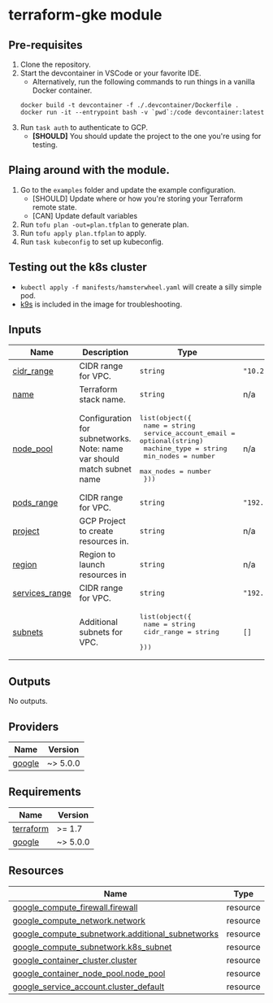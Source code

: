 # **terraform-gke** module

## Pre-requisites

1. Clone the repository.
2. Start the devcontainer in VSCode or your favorite IDE.
    - Alternatively, run the following commands to run things in a vanilla Docker container.
    ```
    docker build -t devcontainer -f ./.devcontainer/Dockerfile .
    docker run -it --entrypoint bash -v `pwd`:/code devcontainer:latest
    ```
3. Run `task auth` to authenticate to GCP. 
    - **[SHOULD]** You should update the project to the one you're using for testing.

## Plaing around with the module.
1. Go to the `examples` folder and update the example configuration.
    - [SHOULD] Update where or how you're storing your Terraform remote state.
    - [CAN] Update default variables
2. Run `tofu plan -out=plan.tfplan` to generate plan.
3. Run `tofu apply plan.tfplan` to apply.
4. Run `task kubeconfig` to set up kubeconfig.

## Testing out the k8s cluster
- `kubectl apply -f manifests/hamsterwheel.yaml` will create a silly simple pod.
- [k9s](https://k9scli.io/) is included in the image for troubleshooting.

## Inputs

| Name | Description | Type | Default | Required |
|------|-------------|------|---------|:--------:|
| <a name="input_cidr_range"></a> [cidr\_range](#input\_cidr\_range) | CIDR range for VPC. | `string` | `"10.2.0.0/16"` | no |
| <a name="input_name"></a> [name](#input\_name) | Terraform stack name. | `string` | n/a | yes |
| <a name="input_node_pool"></a> [node\_pool](#input\_node\_pool) | Configuration for subnetworks.  Note: name var should match subnet name | <pre>list(object({<br>    name                  = string<br>    service_account_email = optional(string)<br>    machine_type          = string<br>    min_nodes             = number<br>    max_nodes             = number<br>  }))</pre> | n/a | yes |
| <a name="input_pods_range"></a> [pods\_range](#input\_pods\_range) | CIDR range for VPC. | `string` | `"192.168.64.0/22"` | no |
| <a name="input_project"></a> [project](#input\_project) | GCP Project to create resources in. | `string` | n/a | yes |
| <a name="input_region"></a> [region](#input\_region) | Region to launch resources in | `string` | n/a | yes |
| <a name="input_services_range"></a> [services\_range](#input\_services\_range) | CIDR range for VPC. | `string` | `"192.168.0.0/24"` | no |
| <a name="input_subnets"></a> [subnets](#input\_subnets) | Additional subnets for VPC. | <pre>list(object({<br>    name       = string<br>    cidr_range = string<br>  }))</pre> | `[]` | no |
## Outputs

No outputs.
## Providers

| Name | Version |
|------|---------|
| <a name="provider_google"></a> [google](#provider\_google) | ~> 5.0.0 |
## Requirements

| Name | Version |
|------|---------|
| <a name="requirement_terraform"></a> [terraform](#requirement\_terraform) | >= 1.7 |
| <a name="requirement_google"></a> [google](#requirement\_google) | ~> 5.0.0 |
## Resources

| Name | Type |
|------|------|
| [google_compute_firewall.firewall](https://registry.terraform.io/providers/hashicorp/google/latest/docs/resources/compute_firewall) | resource |
| [google_compute_network.network](https://registry.terraform.io/providers/hashicorp/google/latest/docs/resources/compute_network) | resource |
| [google_compute_subnetwork.additional_subnetworks](https://registry.terraform.io/providers/hashicorp/google/latest/docs/resources/compute_subnetwork) | resource |
| [google_compute_subnetwork.k8s_subnet](https://registry.terraform.io/providers/hashicorp/google/latest/docs/resources/compute_subnetwork) | resource |
| [google_container_cluster.cluster](https://registry.terraform.io/providers/hashicorp/google/latest/docs/resources/container_cluster) | resource |
| [google_container_node_pool.node_pool](https://registry.terraform.io/providers/hashicorp/google/latest/docs/resources/container_node_pool) | resource |
| [google_service_account.cluster_default](https://registry.terraform.io/providers/hashicorp/google/latest/docs/resources/service_account) | resource |

